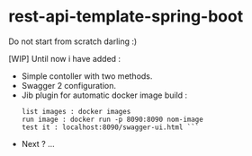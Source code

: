 # rest-api-template-spring-boot
Do not start from scratch darling :) 

[WIP] Until now i have added :
 - Simple contoller with two methods.
 - Swagger 2 configuration.
 - Jib plugin for automatic docker image build :
     ``` mvn clean install -Pdocker
     list images : docker images
     run image : docker run -p 8090:8090 nom-image
     test it : localhost:8090/swagger-ui.html ```
 - Next ? ...
